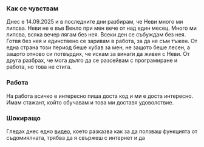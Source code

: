 ### Как се чувствам  
Днес е 14.09.2025 и в последните дни разбирам, че Неви много ми липсва.
Неви не е във Венло при мен вече от над един месец. Много ми липсва, всяка вечер лягам без нея. Всеки ден се събуждам без нея. Готвя без нея и единствено се заривам в работа, за да не съм тъжен.
От една страна този период беше хубав за мен, не защото беше лесен, а защото отново си потвърдих, че искам за винаги да живея с Неви. От друга разбрах, че мога дълго да се разсейвам с програмиране и работа, но това не стига. 
### Работа
На работа всичко е интересно пиша доста код и ми е доста интересно. Имам стажант, който обучавам и това ми доставя удоволствие. 

### Шокиращо
Гледах днес едно [видео](https://youtu.be/5M_hmwBBPnc), което разказва как за да ползваш функцията от съдомиялната, трябва да я свържеш с интернет и да  